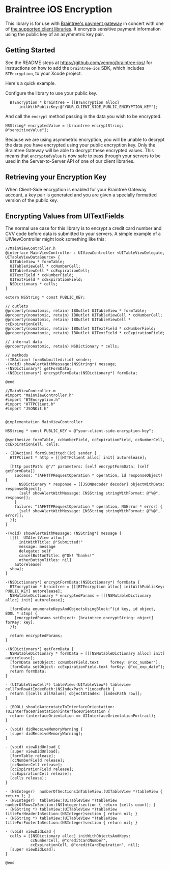 # Braintree iOS Encryption

This library is for use with [Braintree's payment gateway](http://braintreepayments.com/) in concert with one of [the supported client libraries](http://braintreepayments.com/docs).  It encrypts sensitive payment information using the public key of an asymmetric key pair.

## Getting Started

See the README steps at https://github.com/venmo/braintree-ios/ for instructions on how to add the `braintree-ios` SDK, which includes `BTEncryption`, to your Xcode project.

Here's a quick example.

Configure the library to use your public key.

```objc
  BTEncryption * braintree = [[BTEncryption alloc]
      initWithPublicKey:@"YOUR_CLIENT_SIDE_PUBLIC_ENCRYPTION_KEY"];
```

And call the `encrypt` method passing in the data you wish to be encrypted.

```objc
NSString* encryptedValue = [braintree encryptString: @"sensitiveValue"];
```

Because we are using asymmetric encryption, you will be unable to decrypt the data you have encrypted using your public encryption key. Only the Braintree Gateway will be able to decrypt these encrypted values.  This means that `encryptedValue` is now safe to pass through your servers to be used in the Server-to-Server API of one of our client libraries.

## Retrieving your Encryption Key

When Client-Side encryption is enabled for your Braintree Gateway account, a key pair is generated and you are given a specially formatted version of the public key.

## Encrypting Values from UITextFields

The normal use case for this library is to encrypt a credit card number and CVV code before data is submitted to your servers. A simple example of a UIViewController might look something like this:

```objc
//MainViewController.h
@interface MainViewController : UIViewController <UITableViewDelegate, UITableViewDataSource> {
  UITableView * formTable;
  UITableViewCell * ccNumberCell;
  UITableViewCell * ccExpirationCell;
  UITextField * ccNumberField;
  UITextField * ccExpirationField;
  NSDictionary * cells;
}

extern NSString * const PUBLIC_KEY;

// outlets
@property(nonatomic, retain) IBOutlet UITableView * formTable;
@property(nonatomic, retain) IBOutlet UITableViewCell * ccNumberCell;
@property(nonatomic, retain) IBOutlet UITableViewCell * ccExpirationCell;
@property(nonatomic, retain) IBOutlet UITextField * ccNumberField;
@property(nonatomic, retain) IBOutlet UITextField * ccExpirationField;

// internal data
@property(nonatomic, retain) NSDictionary * cells;

// methods
-(IBAction) formSubmitted:(id) sender;
-(void) showAlertWithMessage:(NSString*) message;
-(NSDictionary*) getFormData;
-(NSDictionary*) encryptFormData:(NSDictionary*) formData;

@end
```

```objc
//MainViewController.m
#import "MainViewController.h"
#import "BTEncryption.h"
#import "HTTPClient.h"
#import "JSONKit.h"


@implementation MainViewController

NSString * const PUBLIC_KEY = @"your-client-side-encryption-key";

@synthesize formTable, ccNumberField, ccExpirationField, ccNumberCell, ccExpirationCell, cells;

- (IBAction) formSubmitted:(id) sender {
  HTTPClient * http = [[[HTTPClient alloc] init] autorelease];

  [http postPath: @"/" parameters: [self encryptFormData: [self getFormData]]
    success: ^(AFHTTPRequestOperation * operation, id responseObject) {
      NSDictionary * response = [[JSONDecoder decoder] objectWithData: responseObject];
      [self showAlertWithMessage: [NSString stringWithFormat: @"%@", response]];
    }
    failure: ^(AFHTTPRequestOperation * operation, NSError * error) {
      [self showAlertWithMessage: [NSString stringWithFormat: @"%@", error]];
  }];
}

-(void) showAlertWithMessage: (NSString*) message {
  [[[[  UIAlertView alloc]
      initWithTitle: @"Submitted!"
      message: message
      delegate: self
      cancelButtonTitle: @"Ok! Thanks!"
      otherButtonTitles: nil]
    autorelease]
  show];
}

-(NSDictionary*) encryptFormData:(NSDictionary*) formData {
  BTEncryption * braintree = [[[BTEncryption alloc] initWithPublicKey: PUBLIC_KEY] autorelease];
  NSMutableDictionary * encryptedParams = [[[NSMutableDictionary alloc] init] autorelease];

  [formData enumerateKeysAndObjectsUsingBlock:^(id key, id object, BOOL * stop) {
    [encryptedParams setObject: [braintree encryptString: object] forKey: key];
  }];

  return encryptedParams;
}

-(NSDictionary*) getFormData {
  NSMutableDictionary * formData = [[[NSMutableDictionary alloc] init] autorelease];
  [formData setObject: ccNumberField.text     forKey: @"cc_number"];
  [formData setObject: ccExpirationField.text forKey: @"cc_exp_date"];
  return formData;
}

- (UITableViewCell*) tableView:(UITableView*) tableview cellForRowAtIndexPath:(NSIndexPath *)indexPath {
  return [[cells allValues] objectAtIndex: [indexPath row]];
}

- (BOOL) shouldAutorotateToInterfaceOrientation:(UIInterfaceOrientation)interfaceOrientation {
  return (interfaceOrientation == UIInterfaceOrientationPortrait);
}

- (void) didReceiveMemoryWarning {
  [super didReceiveMemoryWarning];
}

- (void) viewDidUnload {
  [super viewDidUnload];
  [formTable release];
  [ccNumberField release];
  [ccNumberCell release];
  [ccExpirationField release];
  [ccExpirationCell release];
  [cells release];
}

- (NSInteger)  numberOfSectionsInTableView:(UITableView *)tableView { return 1; }
- (NSInteger)  tableView:(UITableView *)tableView numberOfRowsInSection:(NSInteger)section { return [cells count]; }
- (NSString *) tableView:(UITableView *)tableView titleForHeaderInSection:(NSInteger)section { return nil; }
- (NSString *) tableView:(UITableView *)tableView titleForFooterInSection:(NSInteger)section { return nil; }

- (void) viewDidLoad {
  cells = [[NSDictionary alloc] initWithObjectsAndKeys:
           ccNumberCell, @"creditCardNumber",
           ccExpirationCell, @"creditCardExpiration", nil];
  [super viewDidLoad];
}

@end
```
